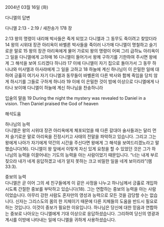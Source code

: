 2004년 03월 16일 (화)

다니엘의 답변



다니엘 2:13 - 2:19 / 새찬송가 178 장


2:13 왕의 명령이 내리매 박사들은 죽게 되었고 다니엘과 그 동무도 죽이려고 찾았더라 
14 왕의 시위대 장관 아리옥이 바벨론 박사들을 죽이러 나가매 다니엘이 명철하고 슬기로운 말로 
15 왕의 장관 아리옥에게 물어 가로되 왕의 명령이 어찌 그리 급하뇨 아리옥이 그 일을 다니엘에게 고하매 
16 다니엘이 들어가서 왕께 구하기를 기한하여 주시면 왕에게 그 해석을 보여 드리겠다 하니라 
17 이에 다니엘이 자기 집으로 돌아가서 그 동무 하나냐와 미사엘과 아사랴에게 그 일을 고하고 
18 하늘에 계신 하나님이 이 은밀한 일에 대하여 긍휼히 여기사 자기 다니엘과 동무들이 바벨론의 다른 박사와 함께 죽임을 당치 않게 하시기를 그들로 구하게 하니라 
19 이에 이 은밀한 것이 밤에 이상으로 다니엘에게 나타나 보이매 다니엘이 하늘에 계신 하나님을 찬송하니라 

입술의 말씀 
19 During the night the mystery was revealed to Daniel in a vision. Then Daniel praised the God of heaven

해석도움





하나님의 능력  
다니엘은 왕의 시위대 장관 아리옥에게 체포되었을 때 다른 갈대아 술사들과는 달리 먼저 슬기로운 말로 아리옥을 진정시키고 사태의 전말을 파악하고 있습니다. 그리고 그는 왕에게 나아가 자기에게 약간의 시간을 주신다면 왕에게 그 해석을 보여드리겠노라고 말했습니다(16). 다니엘이 왕 앞에서 이렇게 자신 있게 요청을 할 수 있었던 것은 그가 하나님의 능력을 이끌어내는 기도의 능력을 아는 사람이었기 때문입니다. “너는 내게 부르짖으라 내가 네게 응답하겠고 네가 알지 못하는 크고 비밀한 일을 네게 보이리라”(렘33:3). 

중보의 능력  
다니엘은 곧 이어 그의 세 친구들에게 이 같은 사정을 나누고 하나님께서 긍휼로 개입하시도록 간절한 중보를 부탁하고 있습니다(18). 그는 연합하는 중보의 능력을 아는 사람이었습니다. 아무리 강한 사람도 혼자만의 영성과 능력으로 모든 것을 감당할 수는 없습니다. 신자는 그리스도의 몸의 한 지체이기 때문에 다른 지체들의 도움을 반드시 필요로 하는 것입니다. 이것이 중보가 필요한 이유입니다. 하나님은 당신에 대한 믿음과 연합하는 중보로 나아오는 다니엘에게 기대 이상으로 응답하셨습니다. 그리하여 당신의 영광과 계시를 이방에 나타내는 일에 다니엘을 귀하게 사용하셨습니다.